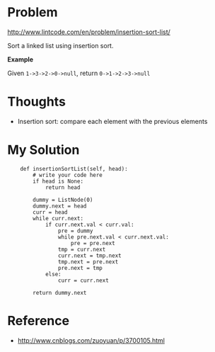 # Problem

http://www.lintcode.com/en/problem/insertion-sort-list/

Sort a linked list using insertion sort.

**Example**

Given ```1->3->2->0->null```, return ```0->1->2->3->null```

# Thoughts

- Insertion sort: compare each element with the previous elements

# My Solution

```
    def insertionSortList(self, head):
        # write your code here
        if head is None:
            return head
        
        dummy = ListNode(0)
        dummy.next = head
        curr = head
        while curr.next:
            if curr.next.val < curr.val:
                pre = dummy
                while pre.next.val < curr.next.val:
                    pre = pre.next
                tmp = curr.next
                curr.next = tmp.next
                tmp.next = pre.next
                pre.next = tmp
            else:
                curr = curr.next
        
        return dummy.next
```

# Reference

- http://www.cnblogs.com/zuoyuan/p/3700105.html
